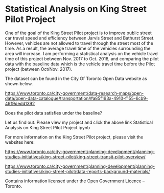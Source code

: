 # Statistical Analysis on King Street Pilot Project

One of the goal of the King Street Pilot project is to improve public street car travel speed and efficiency between Jarvis Street and Bathurst Street. However, vehicles are not allowed to travel through the street most of the time. As a result, the average travel time of the vehicles surrounding the area will increase. I am performing a statistical analysis on the vehicle travel time of this project between Nov. 2017 to Oct. 2018, and comparing the pilot data with the baseline data which is the vehicle travel time before the Pilot project (between Oct/Nov. 2017). 

The dataset can be found in the City Of Toronto Open Data website as shown below.

https://www.toronto.ca/city-government/data-research-maps/open-data/open-data-catalogue/transportation/#a85f193a-4910-f155-6cb9-49f9dedd1392

Does the pilot data satisfies under the baseline?

Let us find out. Please view my project and click the above link Statistical Analysis on King Street Pilot Project.ipynb

For more information on the King Street Pilot project, please visit the websites here:

https://www.toronto.ca/city-government/planning-development/planning-studies-initiatives/king-street-pilot/king-street-transit-pilot-overview/

https://www.toronto.ca/city-government/planning-development/planning-studies-initiatives/king-street-pilot/data-reports-background-materials/

Contains information licensed under the Open Government Licence – Toronto.

